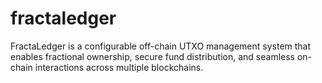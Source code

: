 # fractaledger
FractaLedger is a configurable off-chain UTXO management system that enables fractional ownership, secure fund distribution, and seamless on-chain interactions across multiple blockchains.
#